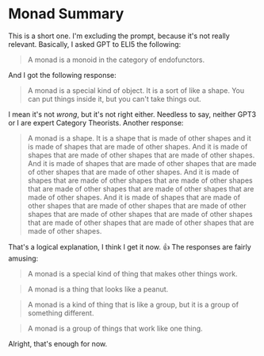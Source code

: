# Monad Summary
This is a short one. I'm excluding the prompt, because it's not really relevant. Basically, I asked GPT to ELI5 the following:

> A monad is a monoid in the category of endofunctors.

And I got the following response:

> A monad is a special kind of object. It is a sort of like a shape. You can put things inside it, but you can't take things out.

I mean it's not *wrong*, but it's not right either. Needless to say, neither GPT3 or I are expert Category Theorists. Another response:

> A monad is a shape.  It is a shape that is made of other shapes and it is made of shapes that are made of other shapes.  And it is made of shapes that are made of other shapes that are made of other shapes.  And it is made of shapes that are made of other shapes that are made of other shapes that are made of other shapes.  And it is made of shapes that are made of other shapes that are made of other shapes that are made of other shapes that are made of other shapes that are made of other shapes.  And it is made of shapes that are made of other shapes that are made of other shapes that are made of other shapes that are made of other shapes that are made of other shapes that are made of other shapes that are made of other shapes that are made of other shapes.

That's a logical explanation, I think I get it now. 👍 The responses are fairly amusing:

> A monad is a special kind of thing that makes other things work.

> A monad is a thing that looks like a peanut.

> A monad is a kind of thing that is like a group, but it is a group of something different.

> A monad is a group of things that work like one thing.

Alright, that's enough for now.
